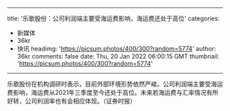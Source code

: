
---
title: '乐歌股份：公司利润端主要受海运费影响，海运费还处于高位'
categories: 
 - 新媒体
 - 36kr
 - 快讯
headimg: 'https://picsum.photos/400/300?random=5774'
author: 36kr
comments: false
date: Thu, 20 Jan 2022 06:00:15 GMT
thumbnail: 'https://picsum.photos/400/300?random=5774'
---

<div>   
乐歌股份在机构调研时表示，目前外部环境形势依然严峻。公司利润端主要受海运费影响，海运费从2021年三季度至今还处于高位。未来若海运费与汇率情况有所好转，公司利润率也有会相应体现。（证券时报）  
</div>
            